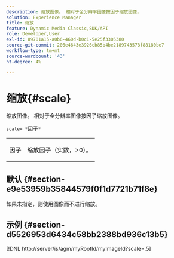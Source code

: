 ```yaml
---
description: 缩放图像。 相对于全分辨率图像按因子缩放图像。
solution: Experience Manager
title: 缩放
feature: Dynamic Media Classic,SDK/API
role: Developer,User
exl-id: 89701a15-a0b6-460d-b0c1-5e25f3305380
source-git-commit: 206e4643e3926cb85b4be2189743578f88180be7
workflow-type: tm+mt
source-wordcount: '43'
ht-degree: 4%

---
```


# 缩放{#scale}

缩放图像。 相对于全分辨率图像按因子缩放图像。

`scale= *`因子`*`

<table id="simpletable_AC0974B79E064BA99C1F76461BDE808A"> 
 <tr class="strow"> 
  <td class="stentry"> <p><span class="codeph"> <span class="varname">因子</span></span> </p> </td> 
  <td class="stentry"> <p>缩放因子（实数，&gt;0）。 </p></td> 
 </tr> 
</table>

## 默认 {#section-e9e53959b35844579f0f1d7721b71f8e}

如果未指定，则使用图像而不进行缩放。

## 示例 {#section-d5526953d6434c58bb2388bd936c13b5}

[!DNL http://server/is/agm/myRootId/myImageId?scale=.5]
